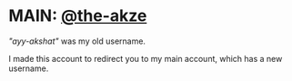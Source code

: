 # MAIN: [@the-akze](https://github.com/the-akze)

_"ayy-akshat"_ was my old username.

I made this account to redirect you to my main account, which has a new username.
